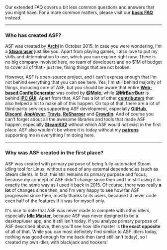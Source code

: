 Our extended FAQ covers a bit less common questions and answers that you might have. For a more common matters, please visit our **[basic FAQ](https://github.com/JustArchi/ArchiSteamFarm/wiki/FAQ)** instead.

---

### Who has created ASF?

ASF was created by **[Archi](https://github.com/JustArchi)** in October 2015. In case you were wondering, I'm a **[Steam user](https://steamcommunity.com/profiles/76561198006963719)** just like you. Apart from playing games, I also love to put my skills and determination to use, which you can explore right now. There is no big company involved here, no team of developers and no $1M of budget to cover all of that - just me, fixing things that are not broken.

However, ASF is open-source project, and I can't express enough that I'm not behind everything that you can see here. Yes, I'm still behind majority of things, including core of ASF, but you should be aware that entire **[Web-based ConfigGenerator](https://github.com/JustArchi/ArchiSteamFarm/wiki/Configuration#web-based-configgenerator)** was coded by **[@Mole](https://github.com/Aareksio)**, while **[@MrBurrBurr](https://github.com/MrBurrBurr)** is behind **[IPC GUI](https://github.com/JustArchi/ArchiSteamFarm/wiki/IPC#ipc-gui)**. Apart from that, ASF has a lot of other **[contributors](https://github.com/JustArchi/ArchiSteamFarm/graphs/contributors)** that also helped a lot to make all of this happen. On top of that, there are a lot of third-party services supporting ASF development, especially **[GitHub](https://github.com)**,  **[Discord](https://discordapp.com)**, **[AppVeyor](https://www.appveyor.com)**, **[Travis](https://travis-ci.com)**, **[ReSharper](https://www.jetbrains.com/resharper)** and **[Crowdin](https://crowdin.com)**. And of course you can't forget about all the awesome libraries and tools that made ASF happen, especially **[SteamKit2](https://github.com/SteamRE/SteamKit)** without which ASF would not exist in the first place. ASF also wouldn't be where it is today without my **[patrons](https://www.patreon.com/JustArchi)** supporting me in everything I'm doing here.

---

### Why was ASF created in the first place?

ASF was created with primary purpose of being fully automated Steam idling tool for Linux, without a need of any external dependencies (such as Steam client). In fact, this still remains its primary purpose and focus, because my concept of ASF didn't change since then and I'm still using it in exactly the same way as I used it back in 2015. Of course, there was really **a lot** of changes since then, and I'm very happy to see how far ASF progressed since then, mostly thanks to its users, because I'd never code even half of the features if it was for myself only.

It's nice to note that ASF was never made to compete with other idlers, especially **[Idle Master](https://www.steamidlemaster.com)**, because ASF was never designed to be a desktop/user app, and it still isn't today. If you analyze primary purpose of ASF described above, then you'll see how Idle master is **the exact opposite** of all of that. While you can most definitely find similar to ASF idlers today, nothing was good enough for me back then (and still isn't today), so I created my own idler, with blackjack and hookers!